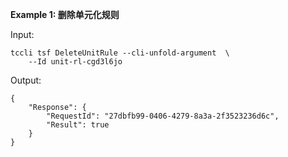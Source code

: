 **Example 1: 删除单元化规则**



Input: 

```
tccli tsf DeleteUnitRule --cli-unfold-argument  \
    --Id unit-rl-cgd3l6jo
```

Output: 
```
{
    "Response": {
        "RequestId": "27dbfb99-0406-4279-8a3a-2f3523236d6c",
        "Result": true
    }
}
```

